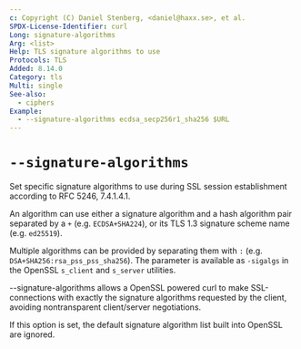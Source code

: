 ```yaml
---
c: Copyright (C) Daniel Stenberg, <daniel@haxx.se>, et al.
SPDX-License-Identifier: curl
Long: signature-algorithms
Arg: <list>
Help: TLS signature algorithms to use
Protocols: TLS
Added: 8.14.0
Category: tls
Multi: single
See-also:
  - ciphers
Example:
  - --signature-algorithms ecdsa_secp256r1_sha256 $URL
---
```


# `--signature-algorithms`

Set specific signature algorithms to use during SSL session establishment according to RFC
5246, 7.4.1.4.1.

An algorithm can use either a signature algorithm and a hash algorithm pair separated by a
`+` (e.g. `ECDSA+SHA224`), or its TLS 1.3 signature scheme name (e.g. `ed25519`).

Multiple algorithms can be provided by separating them with `:`
(e.g. `DSA+SHA256:rsa_pss_pss_sha256`). The parameter is available as `-sigalgs` in the
OpenSSL `s_client` and `s_server` utilities.

--signature-algorithms allows a OpenSSL powered curl to make SSL-connections with exactly
the signature algorithms requested by the client, avoiding nontransparent client/server
negotiations.

If this option is set, the default signature algorithm list built into OpenSSL are ignored.
